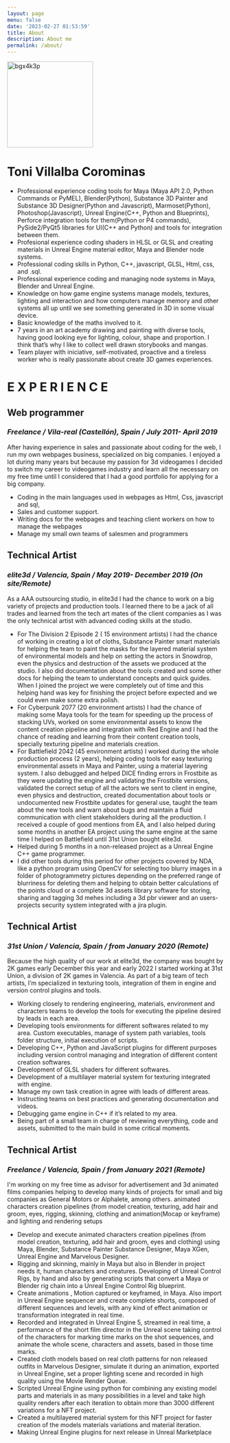 ```yaml
---
layout: page
menu: false
date: '2023-02-27 01:53:59'
title: About
description: About me
permalink: /about/
---
```


<img class="img-rounded" src="https://bgx4k3p.github.io/blog/assets/img/profile.jpg" alt="bgx4k3p" width="200">

# Toni Villalba Corominas

- Professional experience coding tools for Maya (Maya API 2.0, Python Commands or PyMEL), Blender(Python), Substance 3D Painter and Substance 3D Designer(Python and Javascript), Marmoset(Python), Photoshop(Javascript), Unreal Engine(C++, Python and Blueprints), Perforce integration tools for them(Python or P4 commands), PySide2/PyQt5 libraries for UI(C++ and Python) and tools for integration between them.  
- Profesional experience coding shaders in HLSL or GLSL and creating materials in Unreal Engine material editor, Maya and Blender node systems.  
- Professional coding skills in Python, C++, javascript, GLSL, Html, css, and .sql.  
- Professional experience coding and managing node systems in Maya, Blender and Unreal Engine.  
- Knowledge on how game engine systems manage models, textures, lighting and interaction and how computers manage memory and other systems all up until we see something generated in 3D in some visual device.  
- Basic knowledge of the maths involved to it.  
- 7 years in an art academy drawing and painting with diverse tools, having good looking eye for lighting, colour, shape and proportion. I think that’s why I like to collect well drawn storybooks and mangas.  
- Team player with iniciative, self-motivated, proactive and a tireless worker who is really passionate about create 3D games experiences.

# E X P E R I E N C E

## Web programmer

### *Freelance / Vila-real (Castellón), Spain / July 2011- April 2019*
After having experience in sales and passionate about coding for the web, I run my own webpages business, specialized on big companies. I enjoyed a lot during many years but because my passion for 3d videogames I decided to switch my career to videogames industry and learn all the necessary on my free time until I considered that I had a good portfolio for applying for a big company.  
- Coding in the main languages used in webpages as Html, Css, javascript and 
sql,
- Sales and customer support.
- Writing docs for the webpages and teaching client workers on how to 
manage the webpages
- Manage my small own teams of salesmen and programmers  

## Technical Artist

### *elite3d / Valencia, Spain / May 2019- December 2019 (On site/Remote)*
As a AAA outsourcing studio, in elite3d I had the chance to work on a big variety of 
projects and production tools. I learned there to be a jack of all trades and learned from 
the tech art mates of the client companies as I was the only technical artist with 
advanced coding skills at the studio.
- For The Division 2 Episode 2 ( 15 environment artists) I had the chance of 
working in creating a lot of cloths, Substance Painter smart materials for 
helping the team to paint the masks for the layered material system of 
environmental models and help on setting the actors in Snowdrop, even the 
physics and destruction of the assets we produced at the studio. I also did 
documentation about the tools created and some other docs for helping the 
team to understand concepts and quick guides. When I joined the project 
we were completely out of time and this helping hand was key for finishing 
the project before expected and we could even make some extra polish.
- For Cyberpunk 2077 (20 environment artists) I had the chance of making 
some Maya tools for the team for speeding up the process of stacking UVs, 
worked on some environmental assets to know the content creation 
pipeline and integration with Red Engine and I had the chance of reading 
and learning from their content creation tools, specially texturing pipeline 
and materials creation.
- For Battlefield 2042 (45 environment artists) I worked during the whole 
production process (2 years), helping coding tools for easy texturing 
environmental assets in Maya and Painter, using a material layering system. 
I also debugged and helped DICE finding errors in Frostbite as they were 
updating the engine and validating the Frostbite versions, validated the 
correct setup of all the actors we sent to client in engine, even physics and 
destruction, created documentation about tools or undocumented new 
Frostbite updates for general use, taught the team about the new tools and 
warn about bugs and maintain a fluid communication with client 
stakeholders during all the production. I received a couple of good mentions 
from EA, and I also helped during some months in another EA project using 
the same engine at the same time I helped on Battlefield until 31st Union 
bought elite3d.
- Helped during 5 months in a non-released project as a Unreal Engine C++ 
game programmer.
- I did other tools during this period for other projects covered by NDA, like a 
python program using OpenCV for selecting too blurry images in a folder of 
photogrammetry pictures depending on the preferred range of blurriness 
for deleting them and helping to obtain better calculations of the points 
cloud or a complete 3d assets library software for storing, sharing and 
tagging 3d mehes including a 3d pbr viewer and an users-projects security 
system integrated with a jira plugin.

## Technical Artist

### *31st Union / Valencia, Spain / from January 2020 (Remote)*
Because the high quality of our work at elite3d, the company was bought by 2K games 
early December this year and early 2022 I started working at 31st Union, a division of 
2K games in Valencia. As part of a big team of tech artists, I’m specialized in texturing 
tools, integration of them in engine and version control plugins and tools.
- Working closely to rendering engineering, materials, environment and 
characters teams to develop the tools for executing the pipeline desired by 
leads in each area.
- Developing tools environments for different softwares related to my area. 
Custom executables, manage of system path variables, tools folder 
structure, initial execution of scripts.
- Developing C++, Python and JavaScript plugins for different purposes 
including version control managing and integration of different content 
creation softwares.
- Development of GLSL shaders for different softwares.
- Development of a multilayer material system for texturing integrated with 
engine.
- Manage my own task creation in agree with leads of different areas.
- Instructing teams on best practices and generating documentation and 
videos.
- Debugging game engine in C++ if it’s related to my area.
- Being part of a small team in charge of reviewing everything, code and 
assets, submitted to the main build in some critical moments.

## Technical Artist

### *Freelance / Valencia, Spain / from January 2021 (Remote)*
I'm working on my free time as advisor for advertisement and 3d animated films
companies helping to develop many kinds of projects for small and big companies as 
General Motors or Alphalete, among others.
animated characters creation pipelines (from model creation, texturing, add hair and 
groom, eyes, rigging, skinning, clothing and animation(Mocap or keyframe) and 
lighting and rendering setups
- Develop and execute animated characters creation pipelines (from model 
creation, texturing, add hair and groom, eyes and clothing) using Maya, 
Blender, Substance Painter Substance Designer, Maya XGen, Unreal Engine 
and Marvelous Designer.
- Rigging and skinning, mainly in Maya but also in Blender in project needs it, 
human characters and creatures. Developing of Unreal Control Rigs, by
hand and also by generating scripts that convert a Maya or Blender rig chain 
into a Unreal Engine Control Rig blueprint. 
- Create animations , Motion captured or keyframed, in Maya. Also import in 
Unreal Engine sequencer and create complete shorts, composed of 
different sequences and levels, with any kind of effect animation or 
transformation integrated in real time.
- Recorded and integrated in Unreal Engine 5, streamed in real time, a 
performance of the short film director in the Unreal scene taking control of 
the characters for marking time marks on the shot sequences, and animate 
the whole scene, characters and assets, based in those time marks.
- Created cloth models based on real cloth patterns for non released outfits in 
Marvelous Designer, simulate it during an animation, exported in Unreal 
Engine, set a proper lighting scene and recorded in high quality using the 
Movie Render Queue.
- Scripted Unreal Engine using python for combining any existing model 
parts and materials in as many possibilities in a level and take high quality 
renders after each iteration to obtain more than 3000 different variations 
for a NFT project.
- Created a multilayered material system for this NFT project for faster 
creation of the models materials variations and material iteration.
- Making Unreal Engine plugins for next release in Unreal Marketplace
